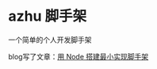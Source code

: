 # azhu 脚手架

一个简单的个人开发脚手架



blog写了文章：[用 Node 搭建最小实现脚手架](https://blog.azhubaby.com/2021/09/01/2021-09-01-%E7%94%A8%20Node%20%E6%90%AD%E5%BB%BA%E6%9C%80%E5%B0%8F%E5%AE%9E%E7%8E%B0%E8%84%9A%E6%89%8B%E6%9E%B6/)

